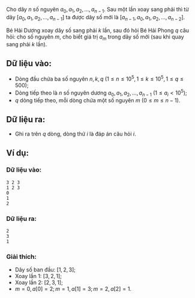 Cho dãy $n$ số nguyên $a_0,a_1,a_2,…,a_{n-1}$. Sau một lần xoay sang phải thì từ dãy $[a_0,a_1,a_2,…,a_{n-1}]$ ta được dãy số mới là $[a_{n-1},a_0,a_1,a_2,…,a_{n-2}]$.

Bé Hải Dương xoay dãy số sang phải $k$ lần, sau đó hỏi Bé Hải Phong $q$ câu hỏi: cho số nguyên $m$, cho biết giá trị $a_m$ trong dãy số mới (sau khi quay sang phải $k$ lần).

## Dữ liệu vào:
- Dòng đầu chứa ba số nguyên $n,k,q\ (1≤n≤10^5,1≤k≤10^5,1≤q≤500)$;
- Dòng tiếp theo là $n$ số nguyên dương $a_0,a_1,a_2,…,a_{n-1}\ (1≤a_i<10^5)$;
- $q$ dòng tiếp theo, mỗi dòng chứa một số nguyên $m\ (0≤m≤n-1)$.

## Dữ liệu ra:
- Ghi ra trên $q$ dòng, dòng thứ $i$ là đáp án câu hỏi $i$.

## Ví dụ:
### Dữ liệu vào:
```
3 2 3
1 2 3
0
1
2
```

### Dữ liệu ra:
```
2
3
1
```

### Giải thích:
- Dãy số ban đầu: $[1,2,3]$;
- Xoay lần $1$: $[3, 2, 1]$;
- Xoay lần $2$: $[2,3,1]$;
- $m=0,a[0]=2; m=1,a[1]=3; m=2,a[2]=1$.